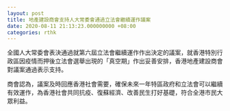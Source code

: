 ```yaml
---
layout: post
title: 地產建設商會支持人大常委會通過立法會繼續運作議案
date: 2020-08-11 21:13:23.000000000 +08:00
categories: rthk
---
```


全國人大常委會表決通過就第六屆立法會繼續運作作出決定的議案，就香港特別行政區因疫情而押後立法會選舉出現的「真空期」作出妥善安排，香港地產建設商會對議案通過表示支持。

商會認為，議案及時回應香港社會需要，確保未來一年特區政府和立法會可以繼續有效運作，為香港社會共同抗疫、復蘇經濟、改善民生打好基礎，符合全港市民大眾利益。
